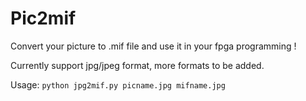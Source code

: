 # Pic2mif
Convert your picture to .mif file and use it in your fpga programming !

Currently support jpg/jpeg format, more formats to be added.

Usage: `python jpg2mif.py picname.jpg mifname.jpg`